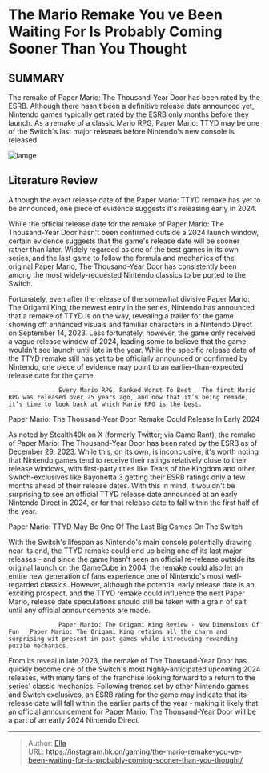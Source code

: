 # The Mario Remake You ve Been Waiting For Is Probably Coming Sooner Than You Thought


## SUMMARY 



  The remake of Paper Mario: The Thousand-Year Door has been rated by the ESRB.   Although there hasn&#39;t been a definitive release date announced yet, Nintendo games typically get rated by the ESRB only months before they launch.   As a remake of a classic Mario RPG, Paper Mario: TTYD may be one of the Switch&#39;s last major releases before Nintendo&#39;s new console is released.  

![iamge](https://static1.srcdn.com/wordpress/wp-content/uploads/2024/01/_1-the-mario-remake-you-ve-been-waiting-for-is-coming-sooner-than-you-thought.jpg)

## Literature Review

Although the exact release date of the Paper Mario: TTYD remake has yet to be announced, one piece of evidence suggests it&#39;s releasing early in 2024.




While the official release date for the remake of Paper Mario: The Thousand-Year Door hasn&#39;t been confirmed outside a 2024 launch window, certain evidence suggests that the game&#39;s release date will be sooner rather than later. Widely regarded as one of the best games in its own series, and the last game to follow the formula and mechanics of the original Paper Mario, The Thousand-Year Door has consistently been among the most widely-requested Nintendo classics to be ported to the Switch.




Fortunately, even after the release of the somewhat divisive Paper Mario: The Origami King, the newest entry in the series, Nintendo has announced that a remake of TTYD is on the way, revealing a trailer for the game showing off enhanced visuals and familiar characters in a Nintendo Direct on September 14, 2023. Less fortunately, however, the game only received a vague release window of 2024, leading some to believe that the game wouldn&#39;t see launch until late in the year. While the specific release date of the TTYD remake still has yet to be officially announced or confirmed by Nintendo, one piece of evidence may point to an earlier-than-expected release date for the game.

                  Every Mario RPG, Ranked Worst To Best   The first Mario RPG was released over 25 years ago, and now that it’s being remade, it’s time to look back at which Mario RPG is the best.   


 Paper Mario: The Thousand-Year Door Remake Could Release In Early 2024 
          




As noted by Stealth40k on X (formerly Twitter; via Game Rant), the remake of Paper Mario: The Thousand-Year Door has been rated by the ESRB as of December 29, 2023. While this, on its own, is inconclusive, it&#39;s worth noting that Nintendo games tend to receive their ratings relatively close to their release windows, with first-party titles like Tears of the Kingdom and other Switch-exclusives like Bayonetta 3 getting their ESRB ratings only a few months ahead of their release dates. With this in mind, it wouldn&#39;t be surprising to see an official TTYD release date announced at an early Nintendo Direct in 2024, or for that release date to fall within the first half of the year.



 Paper Mario: TTYD May Be One Of The Last Big Games On The Switch 
          

With the Switch&#39;s lifespan as Nintendo&#39;s main console potentially drawing near its end, the TTYD remake could end up being one of its last major releases - and since the game hasn&#39;t seen an official re-release outside its original launch on the GameCube in 2004, the remake could also let an entire new generation of fans experience one of Nintendo&#39;s most well-regarded classics. However, although the potential early release date is an exciting prospect, and the TTYD remake could influence the next Paper Mario, release date speculations should still be taken with a grain of salt until any official announcements are made.




                  Paper Mario: The Origami King Review - New Dimensions Of Fun   Paper Mario: The Origami King retains all the charm and surprising wit present in past games while introducing rewarding puzzle mechanics.   

From its reveal in late 2023, the remake of The Thousand-Year Door has quickly become one of the Switch&#39;s most highly-anticipated upcoming 2024 releases, with many fans of the franchise looking forward to a return to the series&#39; classic mechanics. Following trends set by other Nintendo games and Switch exclusives, an ESRB rating for the game may indicate that its release date will fall within the earlier parts of the year - making it likely that an official announcement for Paper Mario: The Thousand-Year Door will be a part of an early 2024 Nintendo Direct.



---

> Author: [Ella](https://instagram.hk.cn/)  
> URL: https://instagram.hk.cn/gaming/the-mario-remake-you-ve-been-waiting-for-is-probably-coming-sooner-than-you-thought/  

